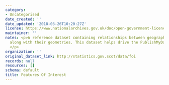 ```yaml
---
category:
- Uncategorised
date_created: ''
date_updated: '2018-03-26T10:20:27Z'
license: https://www.nationalarchives.gov.uk/doc/open-government-licence/version/3/
maintainer: ''
notes: <p>A reference dataset containing relationships between geographic features,
  along with their geometries. This dataset helps drive the PublishMyData Atlas feature.
  </p>
organization: ''
original_dataset_link: http://statistics.gov.scot/data/foi
records: null
resources: []
schema: default
title: Features Of Interest
---
```

